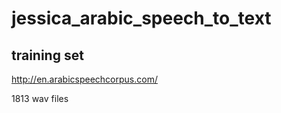 # jessica_arabic_speech_to_text

## training set

http://en.arabicspeechcorpus.com/

1813 wav files


